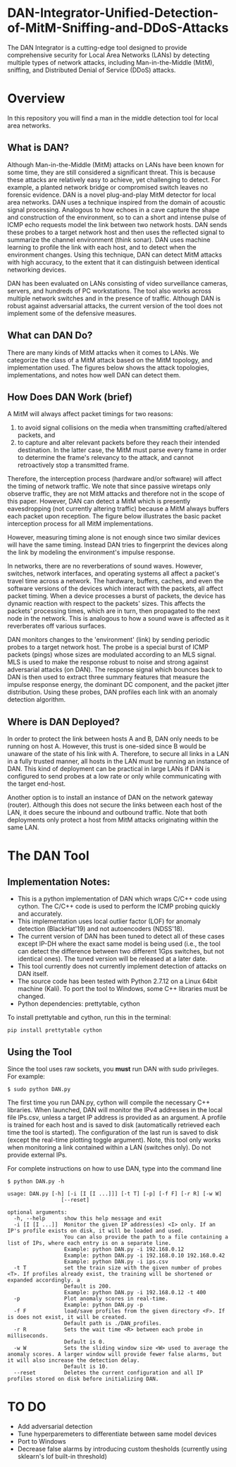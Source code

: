 # DAN-Integrator-Unified-Detection-of-MitM-Sniffing-and-DDoS-Attacks
The DAN Integrator is a cutting-edge tool designed to provide comprehensive security for Local Area Networks (LANs) by detecting multiple types of network attacks, including Man-in-the-Middle (MitM), sniffing, and Distributed Denial of Service (DDoS) attacks.

# Overview
In this repository you will find a man in the middle detection tool for local area networks. 


## What is DAN?

Although Man-in-the-Middle (MitM) attacks on LANs have been known for some time, they are still considered a significant threat. This is because these attacks are relatively easy to achieve, yet challenging to detect. For example, a planted network bridge or compromised switch leaves no forensic evidence.
DAN is a novel plug-and-play MitM detector for local area networks. DAN uses a technique inspired from the domain of acoustic signal processing. Analogous to how echoes in a cave capture the shape and construction of the environment, so to can a short and intense pulse of ICMP echo requests model the link between two network hosts. DAN sends these probes to a target network host and then uses the reflected signal to summarize the channel environment (think sonar). DAN uses machine learning to profile the link with each host, and to detect when the environment changes. Using this technique, DAN can detect MitM attacks with high accuracy, to the extent that it can distinguish between identical networking devices. 



DAN has been evaluated on LANs consisting of video surveillance cameras, servers, and hundreds of PC workstations. The tool also works across multiple network switches and in the presence of traffic. Although DAN is robust against adversarial attacks, the current version of the tool does not implement some of the defensive measures.

## What can DAN Do?

There are many kinds of MitM attacks when it comes to LANs. We categorize the class of a MitM attack based on the MitM topology, and implementation used. The figures below shows the attack topologies, implementations, and notes how well DAN can detect them. 


## How Does DAN Work (brief)
A MitM will always affect packet timings for two reasons:
1. to avoid signal collisions on the media when transmitting crafted/altered packets, and 
2. to capture and alter relevant packets before they reach their intended destination. In the latter case, the MitM must parse every frame in order to determine the frame's relevancy to the attack, and cannot retroactively stop a transmitted frame.

Therefore, the interception process (hardware and/or software) will affect the timing of network traffic. We note that since passive wiretaps only observe traffic, they are not MitM attacks and therefore not in the scope of this paper. However, DAN can detect a MitM which is presently eavesdropping (not currently altering traffic) because a MitM always buffers each packet upon reception. The figure below illustrates the basic packet interception process for all MitM implementations. 

However, measuring timing alone is not enough since two similar devices will have the same timing. Instead DAN tries to fingerprint the devices along the link by modeling the environment's impulse response. 

In networks, there are no reverberations of sound waves. However, switches, network interfaces, and operating systems all affect a packet's travel time across a network. The hardware, buffers, caches, and even the software versions of the devices which interact with the packets, all affect packet timing. When a device processes a burst of packets, the device has dynamic reaction with respect to the packets' sizes. This affects the packets' processing times, which are in turn, then propagated to the next node in the network. This is analogous to how a sound wave is affected as it reverberates off various surfaces.

DAN monitors changes to the 'environment' (link) by sending periodic probes to a target network host. The probe is a special burst of ICMP packets (pings) whose sizes are modulated according to an MLS signal. MLS is used to make the response robust to noise and strong against adversarial attacks (on DAN). The response signal which bounces back to DAN is then used to extract three summary features that measure the impulse response energy, the dominant DC component, and the packet jitter distribution. Using these probes, DAN profiles each link with an anomaly detection algorithm.


## Where is DAN Deployed?

In order to protect the link between hosts A and B, DAN only needs to be running on host A. However, this trust is one-sided since B would be unaware of the state of his link with A. Therefore, to secure all links in a LAN in a fully trusted manner, all hosts in the LAN must be running an instance of DAN. This kind of deployment can be practical in large LANs if DAN is configured to send probes at a low rate or only while communicating with the target end-host.

Another option is to install an instance of DAN on the network gateway (router). Although this does not secure the links between each host of the LAN, it does secure the inbound and outbound traffic. Note that both deployments only protect a host from MitM attacks originating within the same LAN. 


# The DAN Tool

## Implementation Notes: 

* This is a python implementation of DAN which wraps C/C++ code using cython. The C/C++ code is used to perform the ICMP probing quickly and accurately.
* This implementation uses local outlier factor (LOF) for anomaly detection (BlackHat'19) and not autoencoders (NDSS'18).
* The current version of DAN has been tuned to detect all of these cases except IP-DH where the exact same model is being used (i.e., the tool can detect the difference between two different 1Gps switches, but not identical ones). The tuned version will be released at a later date.  
* This tool currently does not currently implement detection of attacks on DAN itself. 
* The source code has been tested with Python 2.7.12 on a Linux 64bit machine (Kali). To port the tool to Windows, some C++ libraries must be changed.
* Python dependencies: prettytable, cython  

To install prettytable and cython, run this in the terminal:
```
pip install prettytable cython
```
 


## Using the Tool
Since the tool uses raw sockets, you **must** run DAN with sudo privileges. For example:
```
$ sudo python DAN.py
```

The first time you run DAN.py, cython will compile the necessary C++ libraries. When launched, DAN will monitor the IPv4 addresses in the local file IPs.csv, unless a target IP address is provided as an argument. A profile is trained for each host and is saved to disk (automatically retrieved each time the tool is started). The configuration of the last run is saved to disk (except the real-time plotting toggle argument). Note, this tool only works when monitoring a link contained within a LAN (switches only). Do not provide external IPs.

For complete instructions on how to use DAN, type into the command line
```
$ python DAN.py -h

usage: DAN.py [-h] [-i [I [I ...]]] [-t T] [-p] [-f F] [-r R] [-w W]
                 [--reset]

optional arguments:
  -h, --help      show this help message and exit
  -i [I [I ...]]  Monitor the given IP address(es) <I> only. If an IP's profile exists on disk, it will be loaded and used.
                  You can also provide the path to a file containing a list of IPs, where each entry is on a separate line.
                  Example: python DAN.py -i 192.168.0.12
                  Example: python DAN.py -i 192.168.0.10 192.168.0.42
                  Example: python DAN.py -i ips.csv
  -t T            set the train size with the given number of probes <T>. If profiles already exist, the training will be shortened or expanded accordingly. a
                  Default is 200.
                  Example: python DAN.py -i 192.168.0.12 -t 400
  -p              Plot anomaly scores in real-time. 
                  Example: python DAN.py -p
  -f F            load/save profiles from the given directory <F>. If is does not exist, it will be created. 
                  Default path is ./DAN_profiles.
  -r R            Sets the wait time <R> between each probe in milliseconds. 
                  Default is 0.
  -w W            Sets the sliding window size <W> used to average the anomaly scores. A larger window will provide fewer false alarms, but it will also increase the detection delay. 
                  Default is 10.
  --reset         Deletes the current configuration and all IP profiles stored on disk before initializing DAN.
```


# TO DO
* Add adversarial detection
* Tune hyperparemeters to differentiate between same model devices
* Port to Windows
* Decrease false alarms by introducing custom thesholds (currently using sklearn's lof built-in threshold)

